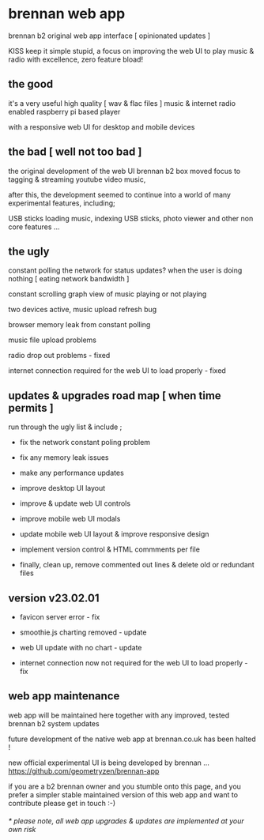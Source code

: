 # brennan web app

brennan b2 original web app interface [ opinionated updates ]

KISS keep it simple stupid, a focus on improving the web UI to play music & radio with excellence, zero feature bload!


## the good

it's a very useful high quality [ wav & flac files ] music & internet radio enabled raspberry pi based player

with a responsive web UI for desktop and mobile devices


## the bad [ well not too bad ]

the original development of the web UI brennan b2 box moved focus to tagging & streaming youtube video music,

after this, the development seemed to continue into a world of many experimental features, including;

USB sticks loading music, indexing USB sticks, photo viewer and other non core features ...


## the ugly

constant polling the network for status updates? when the user is doing nothing [ eating network bandwidth ]

constant scrolling graph view of music playing or not playing

two devices active, music upload refresh bug

browser memory leak from constant polling

music file upload problems

radio drop out problems - fixed

internet connection required for the web UI to load properly - fixed


## updates & upgrades road map [ when time permits ]

run through the ugly list & include ;

- fix the network constant poling problem

- fix any memory leak issues

- make any performance updates

- improve desktop UI layout 

- improve & update web UI controls

- improve mobile web UI modals

- update mobile web UI layout & improve responsive design

- implement version control & HTML commments per file

- finally, clean up, remove commented out lines & delete old or redundant files 


## version v23.02.01

- favicon server error - fix

- smoothie.js charting removed - update

- web UI update with no chart - update

- internet connection now not required for the web UI to load properly - fix


## web app maintenance

web app will be maintained here together with any improved, tested brennan b2 system updates 

future development of the native web app at brennan.co.uk has been halted !

new official experimental UI is being developed by brennan ... https://github.com/geometryzen/brennan-app 

if you are a b2 brennan owner and you stumble onto this page, and you prefer a simpler stable maintained version of this web app and want to contribute please get in touch :-)

###### * please note, all web app upgrades & updates are implemented at your own risk
